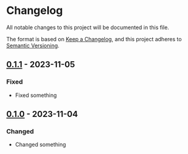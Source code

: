 # Changelog

All notable changes to this project will be documented in this file.

The format is based on [Keep a Changelog](https://keepachangelog.com/en/1.0.0/),
and this project adheres to [Semantic
Versioning](https://semver.org/spec/v2.0.0.html).

<!-- ## Unreleased -->

## [0.1.1] - 2023-11-05

### Fixed

- Fixed something

## [0.1.0] - 2023-11-04

### Changed

- Changed something

[unreleased]: https://github.com/aomarks/template/compare/v0.1.1...HEAD
[0.1.1]: https://github.com/aomarks/template/compare/v0.1.0...v0.1.1
[0.1.0]: https://github.com/aomarks/template/releases/tag/v0.1.0
